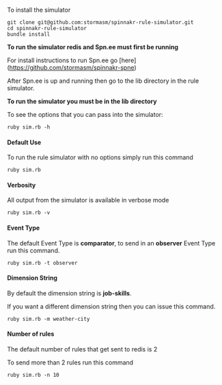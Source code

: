 
To install the simulator

```
git clone git@github.com:stormasm/spinnakr-rule-simulator.git
cd spinnakr-rule-simulator
bundle install
```

**To run the simulator redis and Spn.ee must first be running**

For install instructions to run Spn.ee go
[here]
(https://github.com/stormasm/spinnakr-spne)

After Spn.ee is up and running then go to the lib directory
in the rule simulator.

**To run the simulator you must be in the lib directory**

To see the options that you can pass into the simulator:

```
ruby sim.rb -h
```

#### Default Use

To run the rule simulator with no options simply run this command

```
ruby sim.rb
```

#### Verbosity

All output from the simulator is available in verbose mode

```
ruby sim.rb -v
```

#### Event Type

The default Event Type is **comparator**, to send in an **observer** Event Type
run this command.

```
ruby sim.rb -t observer
```

#### Dimension String

By default the dimension string is **job-skills**.

If you want a different dimension string then you can issue this command.

```
ruby sim.rb -m weather-city
```

#### Number of rules

The default number of rules that get sent to redis is 2

To send more than 2 rules run this command

```
ruby sim.rb -n 10
```
